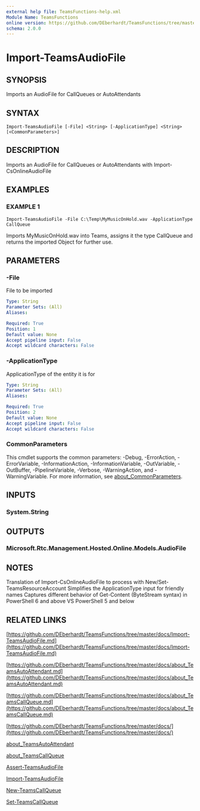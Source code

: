 ```yaml
---
external help file: TeamsFunctions-help.xml
Module Name: TeamsFunctions
online version: https://github.com/DEberhardt/TeamsFunctions/tree/master/docs/Import-TeamsAudioFile.md
schema: 2.0.0
---
```


# Import-TeamsAudioFile

## SYNOPSIS
Imports an AudioFile for CallQueues or AutoAttendants

## SYNTAX

```
Import-TeamsAudioFile [-File] <String> [-ApplicationType] <String> [<CommonParameters>]
```

## DESCRIPTION
Imports an AudioFile for CallQueues or AutoAttendants with Import-CsOnlineAudioFile

## EXAMPLES

### EXAMPLE 1
```
Import-TeamsAudioFile -File C:\Temp\MyMusicOnHold.wav -ApplicationType CallQueue
```

Imports MyMusicOnHold.wav into Teams, assigns it the type CallQueue and returns the imported Object for further use.

## PARAMETERS

### -File
File to be imported

```yaml
Type: String
Parameter Sets: (All)
Aliases:

Required: True
Position: 1
Default value: None
Accept pipeline input: False
Accept wildcard characters: False
```

### -ApplicationType
ApplicationType of the entity it is for

```yaml
Type: String
Parameter Sets: (All)
Aliases:

Required: True
Position: 2
Default value: None
Accept pipeline input: False
Accept wildcard characters: False
```

### CommonParameters
This cmdlet supports the common parameters: -Debug, -ErrorAction, -ErrorVariable, -InformationAction, -InformationVariable, -OutVariable, -OutBuffer, -PipelineVariable, -Verbose, -WarningAction, and -WarningVariable. For more information, see [about_CommonParameters](http://go.microsoft.com/fwlink/?LinkID=113216).

## INPUTS

### System.String
## OUTPUTS

### Microsoft.Rtc.Management.Hosted.Online.Models.AudioFile
## NOTES
Translation of Import-CsOnlineAudioFile to process with New/Set-TeamsResourceAccount
Simplifies the ApplicationType input for friendly names
Captures different behavior of Get-Content (ByteStream syntax) in PowerShell 6 and above VS PowerShell 5 and below

## RELATED LINKS

[https://github.com/DEberhardt/TeamsFunctions/tree/master/docs/Import-TeamsAudioFile.md](https://github.com/DEberhardt/TeamsFunctions/tree/master/docs/Import-TeamsAudioFile.md)

[https://github.com/DEberhardt/TeamsFunctions/tree/master/docs/about_TeamsAutoAttendant.md](https://github.com/DEberhardt/TeamsFunctions/tree/master/docs/about_TeamsAutoAttendant.md)

[https://github.com/DEberhardt/TeamsFunctions/tree/master/docs/about_TeamsCallQueue.md](https://github.com/DEberhardt/TeamsFunctions/tree/master/docs/about_TeamsCallQueue.md)

[https://github.com/DEberhardt/TeamsFunctions/tree/master/docs/](https://github.com/DEberhardt/TeamsFunctions/tree/master/docs/)

[about_TeamsAutoAttendant]()

[about_TeamsCallQueue]()

[Assert-TeamsAudioFile]()

[Import-TeamsAudioFile]()

[New-TeamsCallQueue]()

[Set-TeamsCallQueue]()

